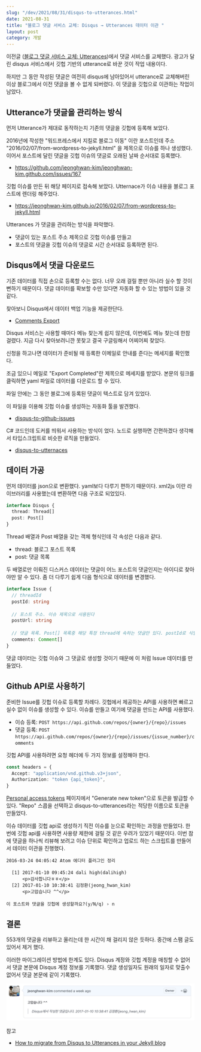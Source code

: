 ```yaml
---
slug: "/dev/2021/08/31/disqus-to-utterances.html"
date: 2021-08-31
title: "블로그 댓글 서비스 교체: Disqus → Utterances 데이터 이관 "
layout: post
category: 개발
---
```


이전글 ([블로그 댓글 서비스 교체: Utterances](/dev/2021/08/26/utterances.html))에서 댓글 서비스를 교체했다.
광고가 달린 disqus 서비스에서 깃헙 기반의 utterance로 바꾼 것이 작업 내용이다.

하지만 그 동안 작성된 댓글은 여전히 disqus에 남아있어서 utterance로 교체해버린 이상 블로그에서 이전 댓글을 볼 수 없게 되버렸다.
이 댓글을 깃헙으로 이관하는 작업이 남았다.

## Utterance가 댓글을 관리하는 방식

먼저 Utterance가 제대로 동작하는지 기존의 댓글을 깃헙에 등록해 보았다.

2016년에 작성한 "워드프레스에서 지킬로 블로그 이동" 이란 포스트인데 주소 "2016/02/07/from-wordpress-to-jekyll.html" 을 제목으로 이슈를 하나 생성했다.
이어서 포스트에 달린 댓글을 깃헙 이슈의 댓글로 오래된 날짜 순서대로 등록했다.

- https://github.com/jeonghwan-kim/jeonghwan-kim.github.com/issues/167

깃헙 이슈를 만든 뒤 해당 페이지로 접속해 보았다.
Utternace가 이슈 내용을 블로그 포스트에 렌더링 해주었다.

- https://jeonghwan-kim.github.io/2016/02/07/from-wordpress-to-jekyll.html

Utterances 가 댓글을 관리하는 방식을 파악했다.

- 댓글이 있는 포스트 주소 제목으로 깃헙 이슈를 만들고
- 포스트의 댓글을 깃헙 이슈의 댓글로 시간 순서대로 등록하면 된다.

## Disqus에서 댓글 다운로드

기존 데이터를 직접 손으로 등록할 수는 없다.
너무 오래 걸릴 뿐만 아니라 실수 할 것이 뻔하기 때문이다.
댓글 데이터를 확보할 수만 있다면 자동화 할 수 있는 방법이 있을 것 같다.

찾아보니 Disqus에서 데이터 백업 기능을 제공한단다.

- [Comments Export](https://help.disqus.com/en/articles/1717164-comments-export)

Disqus 서비스는 사용할 때마다 메뉴 찾는게 쉽지 않은데, 이번에도 메뉴 찾는데 한참 걸렸다.
지금 다시 찾아보려니깐 못찾고 결국 구글링해서 어찌어찌 찾았다.

신청을 하고나면 데이터가 준비될 때 등록한 이메일로 안내를 준다는 메세지를 확인했다.

조금 있으니 메일로 "Export Completed"란 제목으로 메세지를 받았다.
본문의 링크를 클릭하면 yaml 파일로 데이터를 다운로드 할 수 있다.

파일 안에는 그 동안 블로그에 등록된 댓글이 텍스트로 담겨 있었다.

이 파일을 이용해 깃헙 이슈를 생성하는 자동화 툴을 발견했다.

- [disqus-to-github-issues](https://github.com/JuergenGutsch/disqus-to-github-issues)

C# 코드인데 도커를 띄워서 사용하는 방식이 었다.
노드로 실행하면 간편하겠다 생각해서 타입스크립트로 비슷한 로직을 만들었다.

- [disqus-to-utternaces](https://github.com/jeonghwan-kim/disqus-to-utterances)

## 데이터 가공

먼저 데이터를 json으로 변환했다. yaml보다 다루기 편하기 때문이다.
xml2js 이란 라이브러리를 사용했는데 변환하면 다음 구조로 되었있다.

```ts
interface Disqus {
  thread: Thread[]
  post: Post[]
}
```

Thread 배열과 Post 배열을 갖는 객체 형식인데 각 속성은 다음과 같다.

- thread: 블로그 포스트 목록
- post: 댓글 목록

두 배열로만 이뤄진 디스커스 데이터는 댓글이 어느 포스트의 댓글인지는 아이디로 찾아야만 알 수 있다.
좀 더 다루기 쉽게 다음 형식으로 데이터를 변경했다.

```ts
interface Issue {
  // threadId
  postId: string

  // 포스트 주소. 이슈 제목으로 사용된다
  postUrl: string

  // 댓글 목록. Post[] 목록중 해당 특정 thread에 속하는 댓글만 있다. postId로 식별한다
  comments: Comment[]
}
```

댓글 데이터는 깃헙 이슈와 그 댓글로 생성할 것이기 때문에 이 처럼 Issue 데이터를 만들었다.

## Github API로 사용하기

준비한 Issue를 깃헙 이슈로 등록할 차례다.
깃헙에서 제공하는 API를 사용하면 빠르고 실수 없이 이슈를 생성할 수 있다.
이슈를 만들고 여기에 댓글을 만드는 API를 사용했다.

- 이슈 등록: `POST https://api.github.com/repos/{owner}/{repo}/issues`
- 댓글 등록: `POST https://api.github.com/repos/{owner}/{repo}/issues/{issue_number}/comments`

깃헙 API를 사용하려면 요청 헤더에 두 가지 정보를 설정해야 한다.

```ts
const headers = {
  Accept: "application/vnd.github.v3+json",
  Authorization: "token {api_token}",
}
```

[Personal access tokens](https://github.com/settings/tokens) 페이지에서 "Generate new token"으로 토큰을 발급할 수 있다.
"Repo" 스콥을 선택하고 disqus-to-utterances라는 적당한 이름으로 토큰을 만들었다.

이슈 데이터를 깃헙 api로 생성하기 직전 이슈를 눈으로 확인하는 과정을 만들었다.
한번에 깃헙 api를 사용하면 사용량 제한에 걸릴 것 같은 우려가 있었기 때문이다.
이번 참에 댓글을 하나씩 리뷰해 보려고 이슈 단위로 확인하고 업로드 하는 스크립트를 만들어서 데이터 이관을 진행했다.

```
2016-03-24 04:05:42 Atom 에디터 플러그인 정리

  [1] 2017-01-10 09:45:24 dali high(dalihigh)
      <p>감사합니다ㅎㅎ</p>
  [2] 2017-01-10 10:38:41 김정환(jeong_hwan_kim)
      <p>고맙습니다 ^^</p>

이 포스트와 댓글을 깃헙에 생성할까요?(y/N/q) › n
```

## 결론

553개의 댓글을 리뷰하고 올리는데 한 시간이 채 걸리지 않은 듯하다.
중간에 스팸 글도 있어서 제거 했다.

이러한 마이그레이션 방법에 한계도 있다.
Disqus 계정와 깃헙 계정을 매칭할 수 없어서 댓글 본문에 Disqus 계정 정보를 기록했다.
댓글 생성일자도 원래의 일자로 맞출수 없어서 댓글 본문에 같이 기록했다.

![comment](./comment.jpg)

참고

- [How to migrate from Disqus to Utterances in your Jekyll blog](https://ljvmiranda921.github.io/notebook/2021/03/26/migrating-from-disqus-to-utterances/)
